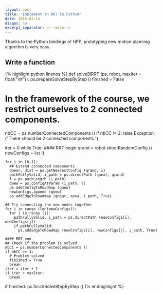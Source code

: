 ```yaml
---
layout: post
title: "Implement an RRT in Python"
date: 2016-04-14
disqus: no
excerpt_separator: <!--more-->
---
```


Thanks to the Python bindings of HPP, prototyping new motion planning algorithm
is very easy.

<!--more-->

## Write a function

{% highlight python linenos %}
def solveBiRRT (ps, robot, maxIter = float("inf")):
  ps.prepareSolveStepByStep ()
  finished = False

  # In the framework of the course, we restrict ourselves to 2 connected components.
  nbCC = ps.numberConnectedComponents ()
  if nbCC != 2:
    raise Exception ("There should be 2 connected components.")

  iter = 0
  while True:
    #### RRT begin
    qrand = robot.shootRandomConfig ()
    newConfigs = list ()

    for i in [0,1]:
      ## Extend connected components
      qnear, dist = ps.getNearestConfig (qrand, i)
      pathFullyValid, i_path = ps.directPath (qnear, qrand)
      l = ps.pathLength (i_path)
      qnew = ps.configAtParam (i_path, l)
      ps.addConfigToRoadmap (qnew)
      newConfigs.append (qnew)
      ps.addEdgeToRoadmap (qnear, qnew, i_path, True)

    ## Try connecting the new nodes together
    for i in range (len(newConfigs)):
      for j in range (i):
        pathFullyValid, i_path = ps.directPath (newConfigs[i], newConfigs[j])
        if pathFullyValid:
          ps.addEdgeToRoadmap (newConfigs[i], newConfigs[j], i_path, True)

    #### RRT end
    ## Check if the problem is solved.
    nbCC = ps.numberConnectedComponents ()
    if nbCC == 1:
      # Problem solved
      finished = True
      break
    iter = iter + 1
    if iter > maxIter:
      break
  if finished:
      ps.finishSolveStepByStep ()
{% endhighlight %}
